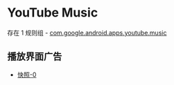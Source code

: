 # YouTube Music

存在 1 规则组 - [com.google.android.apps.youtube.music](/src/apps/com.google.android.apps.youtube.music.ts)

## 播放界面广告

- [快照-0](https://i.gkd.li/import/13196056)
